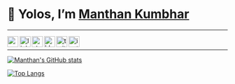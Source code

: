 # 👋 Yolos, I’m [Manthan Kumbhar](https://manthankumbhar.vercel.app/)
---
[<img align="left" width="25px" alt="website" src="https://cdn-icons-png.flaticon.com/512/975/975645.png" />](https://manthankumbhar.vercel.app/)
[<img align="left" width="25px" alt="linkedin" src="https://cdn-icons-png.flaticon.com/512/174/174857.png" />](https://www.linkedin.com/in/manthan-kumbhar-8797071b9/)
[<img align="left" width="25px" alt="stackoverflow" src="https://cdn-icons-png.flaticon.com/512/2111/2111628.png" />](https://stackoverflow.com/users/14394762/manthankumbhar)
[<img align="left" width="25px" alt="blog" src="https://cdn-icons-png.flaticon.com/512/3959/3959542.png" />](https://montyk.notion.site/My-Notions-bd03b6f3ca054b229614f689b4302740)
[<img align="left" width="25px" alt="twitter" src="https://cdn-icons-png.flaticon.com/512/145/145812.png" />](https://twitter.com/manthan_kumbhar)
[<img align="left" width="25px" alt="instagram" src="https://cdn-icons-png.flaticon.com/512/174/174855.png" />](https://www.instagram.com/manthankumbhar/)
<br />

---
[![Manthan's GitHub stats](https://github-readme-stats.vercel.app/api?username=manthankumbhar&count_private=true&show_icons=true&theme=dark)](https://github.com/anuraghazra/github-readme-stats) 

[![Top Langs](https://github-readme-stats.vercel.app/api/top-langs/?username=manthankumbhar&layout=compact&theme=dark)](https://github.com/anuraghazra/github-readme-stats)
